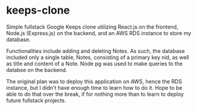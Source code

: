 # keeps-clone

Simple fullstack Google Keeps clone utilizing React.js on the frontend, Node.js (Express.js) on the backend, and an AWS RDS instance to store my database.

Functionalities include adding and deleting Notes. As such, the database included only a single table, Notes, consisting of a primary key nid, as well as title and content of a Note. Node pg was used to make queries to the databse on the backend.

The original plan was to deploy this application on AWS, hence the RDS instance, but I didn't have enough time to learn how to do it. Hope to be able to do that over the break, if for nothing more than to learn to deploy future fullstack projects.
